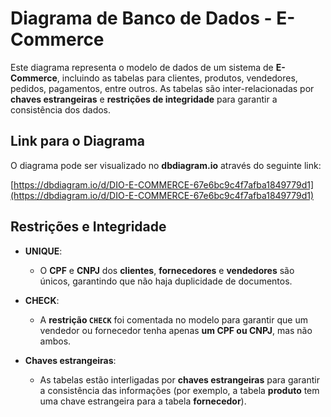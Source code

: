 # Diagrama de Banco de Dados - E-Commerce

Este diagrama representa o modelo de dados de um sistema de **E-Commerce**, incluindo as tabelas para clientes, produtos, vendedores, pedidos, pagamentos, entre outros. As tabelas são inter-relacionadas por **chaves estrangeiras** e **restrições de integridade** para garantir a consistência dos dados.

## Link para o Diagrama

O diagrama pode ser visualizado no **dbdiagram.io** através do seguinte link:

[https://dbdiagram.io/d/DIO-E-COMMERCE-67e6bc9c4f7afba1849779d1](https://dbdiagram.io/d/DIO-E-COMMERCE-67e6bc9c4f7afba1849779d1)

## Restrições e Integridade

- **UNIQUE**:
  - O **CPF** e **CNPJ** dos **clientes**, **fornecedores** e **vendedores** são únicos, garantindo que não haja duplicidade de documentos.

- **CHECK**:
  - A **restrição `CHECK`** foi comentada no modelo para garantir que um vendedor ou fornecedor tenha apenas **um CPF ou CNPJ**, mas não ambos.

- **Chaves estrangeiras**:
  - As tabelas estão interligadas por **chaves estrangeiras** para garantir a consistência das informações (por exemplo, a tabela **produto** tem uma chave estrangeira para a tabela **fornecedor**).

